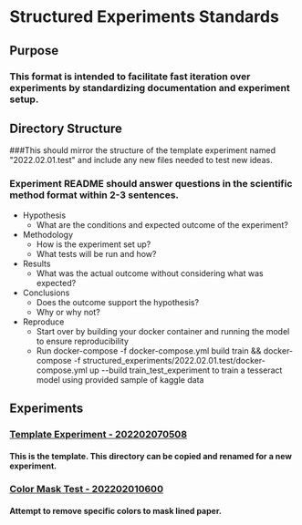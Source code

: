 # Structured Experiments Standards
## Purpose
### This format is intended to facilitate fast iteration over experiments by standardizing documentation and experiment setup. 

## Directory Structure
###This should mirror the structure of the template experiment named "2022.02.01.test" and include any new files needed to test new ideas.

### Experiment README should answer questions in the scientific method format within 2-3 sentences.

* Hypothesis
  * What are the conditions and expected outcome of the experiment?
* Methodology
  * How is the experiment set up?
  * What tests will be run and how?
* Results
  * What was the actual outcome without considering what was expected?
* Conclusions
  * Does the outcome support the hypothesis?
  * Why or why not?
* Reproduce
  * Start over by building your docker container and running the model to ensure reproducibility 
  * Run docker-compose -f docker-compose.yml build train && docker-compose -f structured_experiments/2022.02.01.test/docker-compose.yml up --build train_test_experiment to train a tesseract model using provided sample of kaggle data
## Experiments

### [Template Experiment - 202202070508](202202070508/)
#### This is the template. This directory can be copied and renamed for a new experiment.

### [Color Mask Test - 202202010600](202202010600/)
#### Attempt to remove specific colors to mask lined paper.